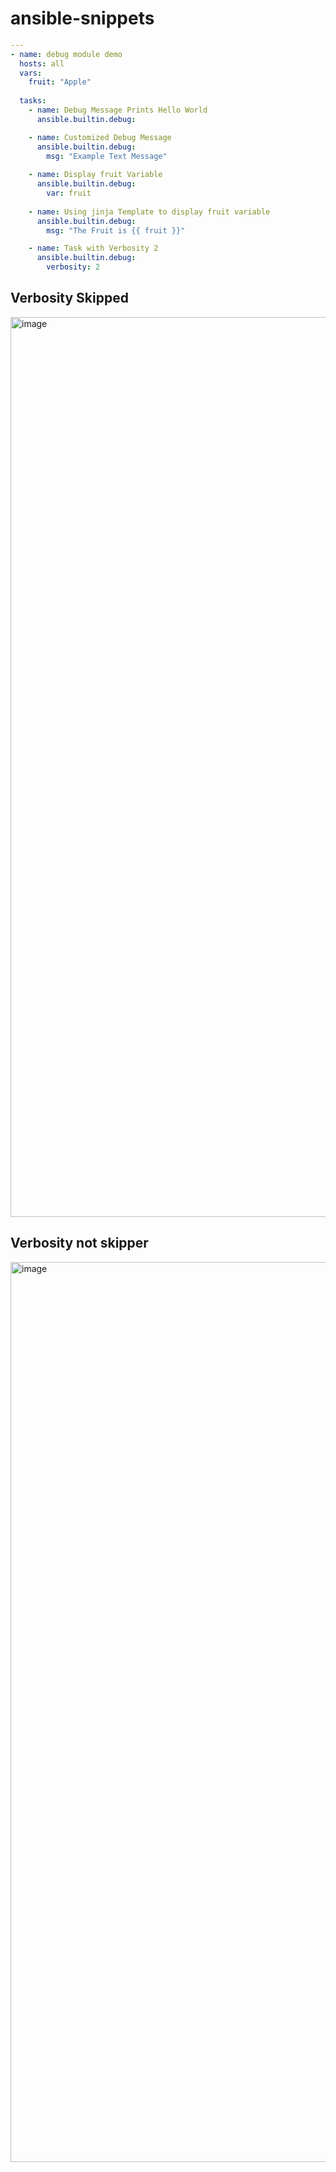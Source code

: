 # ansible-snippets


```yaml
---
- name: debug module demo
  hosts: all
  vars:
    fruit: "Apple"
    
  tasks:
    - name: Debug Message Prints Hello World 
      ansible.builtin.debug:

    - name: Customized Debug Message
      ansible.builtin.debug:
        msg: "Example Text Message"
    
    - name: Display fruit Variable
      ansible.builtin.debug:
        var: fruit
    
    - name: Using jinja Template to display fruit variable
      ansible.builtin.debug:
        msg: "The Fruit is {{ fruit }}" 

    - name: Task with Verbosity 2
      ansible.builtin.debug:
        verbosity: 2

```
## Verbosity Skipped
<img width="1440" alt="image" src="https://github.com/ahairshi/ansible-snippets/assets/1314201/ab35cfa5-6993-46bc-b14b-7fcdd091a0dd">

## Verbosity not skipper

<img width="1440" alt="image" src="https://github.com/ahairshi/ansible-snippets/assets/1314201/3fb38e53-9f8c-4d23-a02a-2a5725c48973">

